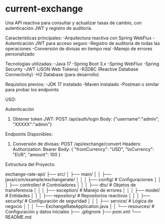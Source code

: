# current-exchange
Una API reactiva para consultar y actualizar tasas de cambio, con autenticación JWT y registro de auditoría.

Características principales: 
-Arquitectura reactiva con Spring WebFlux
-Autenticación JWT para acceso seguro
-Registro de auditoría de todas las operaciones
-Conversión de divisas en tiempo real
-Manejo de errores personalizado

Tecnologías utilizadas:
-Java 17
-Spring Boot 3.x
-Spring WebFlux
-Spring Security
-JWT (JSON Web Tokens)
-R2DBC (Reactive Database Connectivity)
-H2 Database (para desarrollo)

Requisitos previos:
-JDK 17 instalado
-Maven instalado
-Postman o similar para probar los endpoints

USO:

Autenticación
1) Obtener token JWT:
 POST /api/auth/login
 Body: {"username":"admin", "XXXXX":"admin"}
 
Endpoints Disponibles:
1) Conversión de divisas:
  POST /api/exchange/convert
  Headers: Authorization: Bearer <token>
  Body: {
  "fromCurrency": "USD",
  "toCurrency": "EUR",
  "amount": 100
  }
  
Extructura del Proyecto:

exchange-rate-api/
├── src/
│   ├── main/
│   │   ├── java/com/example/exchangerate/
│   │   │   ├── config/          # Configuraciones
│   │   │   ├── controller/      # Controladores
│   │   │   ├── dto/             # Objetos de transferencia
│   │   │   ├── exception/       # Manejo de errores
│   │   │   ├── model/           # Entidades
│   │   │   ├── repository/      # Repositorios reactivos
│   │   │   ├── security/        # Configuración de seguridad
│   │   │   ├── service/         # Lógica de negocio
│   │   │   └── ExchangeRateApplication.java
│   │   └── resources/           # Configuración y datos iniciales
├── .gitignore
├── pom.xml
└── README.md